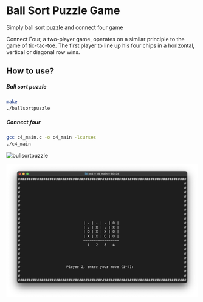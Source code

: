 # Ball Sort Puzzle Game
Simply ball sort puzzle and connect four game

Connect Four, a two-player game, operates on a similar principle to the game of tic-tac-toe.
The first player to line up his four chips in a horizontal, vertical or diagonal row wins.

## How to use?

##### Ball sort puzzle
```bash
make
./ballsortpuzzle
```

##### Connect four
```bash
gcc c4_main.c -o c4_main -lcurses
./c4_main
```

![bullsortpuzzle](./screenshots/bullsortpuzzle.png)

![connect_four](./screenshots/connect_4.png)

